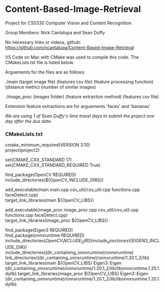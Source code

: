 # Content-Based-Image-Retrieval
Project for CS5330 Computer Vision and Content Recognition

Group Members: Nick Cantalupa and Sean Duffy

No necessary links or videos, github: https://github.com/ncantalupa/Content-Based-Image-Retrieval

VS Code on Mac with CMake was used to compile this code. The CMakeLists.txt file is listed below. 

Arguements for the files are as follows:

./main (target image file) (features csv file) (feature processing function) (distance metric) (number of similar images)

./image_proc (images folder) (feature extraction method) (features csv file)

Extension feature extractions are for arguements 'faces' and 'bananas'

_We are using 1 of Sean Duffy's time travel days to submit the project one day after the due date._

### CMakeLists.txt
cmake_minimum_required(VERSION 3.10)  
project(project2)

set(CMAKE_CXX_STANDARD 17)  
set(CMAKE_CXX_STANDARD_REQUIRED True)

find_package(OpenCV REQUIRED)  
include_directories(${OpenCV_INCLUDE_DIRS})

add_executable(main main.cpp csv_util/csv_util.cpp functions.cpp faceDetect.cpp)  
target_link_libraries(main ${OpenCV_LIBS})

add_executable(image_proc image_proc.cpp csv_util/csv_util.cpp functions.cpp faceDetect.cpp)  
target_link_libraries(image_proc ${OpenCV_LIBS})

find_package(Eigen3 REQUIRED)  
find_package(onnxruntime REQUIRED)  
include_directories(${OpenCV_INCLUDE_DIRS})  
include_directories(${EIGEN3_INCLUDE_DIR})  
include_directories((dir_containing_onnxruntime)/onnxruntime)
link_directories((dir_containing_onnxruntime)/onnxruntime/1.20.1_2/lib)
target_link_libraries(main ${OpenCV_LIBS} Eigen3::Eigen (dir_containing_onnxruntime)/onnxruntime/1.20.1_2/lib/libonnxruntime.1.20.1.dylib)
target_link_libraries(image_proc ${OpenCV_LIBS} Eigen3::Eigen (dir_containing_onnxruntime)/onnxruntime/1.20.1_2/lib/libonnxruntime.1.20.1.dylib)